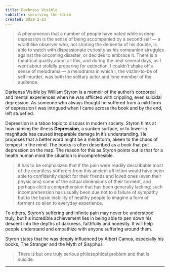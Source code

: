 ```yaml
---
title: Darkness Visible
subtitle: surviving the storm
created: 2020-2-23
---
```


> A phenomenon that a number of people have noted while in deep depression is the sense of being accompanied by a second self — a wraithlike observer who, not sharing the dementia of his double, is able to watch with dispassionate curiosity as his companion struggles against the oncoming disaster, or decides to embrace it. There is a theatrical quality about all this, and during the next several days, as I went about stolidly preparing for extinction, I couldn’t shake off a sense of melodrama — a melodrama in which I, the victim-to-be of self-murder, was both the solitary actor and lone member of the audience.

Darkenss Visible by William Styron is a memoir of the author’s corporeal and mental experiences when he was afflicted with crippling, even suicidal depression. As someone who always thought he suffered from a mild form of depression I was intrigued when I came across the book and by the end, left stupefied.

Depression is a taboo topic to discuss in modern society. Styron hints at how naming the illness **Depression**, a sunken surface, or to lower in magnitude has caused irreparable damage in it’s understanding. He proposes that a better word might be a mindstorm, akeen to the chaos of tempest in the mind. The books is often described as a book that put depression on the map. The reason for this as Styron points out is that for a health human mind the situation is incomprehesible.

> it has to be emphasized that if the pain were readily describable most of the countless sufferers from this ancient affliction would have been able to confidently depict for their friends and loved ones (even their physicians) some of the actual dimensions of their torment, and perhaps elicit a comprehension that has been generally lacking; such incomprehension has usually been due not to a failure of sympathy but to the basic inability of healthy people to imagine a form of torment so alien to everyday experience.

To others, Styron’s suffering and infinite pain may never be understood truly, but his incredible achievement lies in being able to pen down his descent into the depths of darkness, faithfully and honestly. It will help people understand and empathize with anyone suffering around them.

Styron states that he was deeply influenced by Albert Camus, especially his books, The Stranger and the Myth of Sisyphus

> There is but one truly serious philosophical problem and that is suicide.

---
